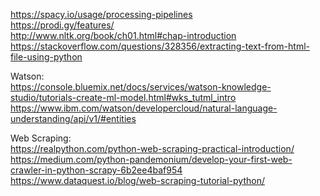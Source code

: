 https://spacy.io/usage/processing-pipelines  
https://prodi.gy/features/  
http://www.nltk.org/book/ch01.html#chap-introduction  
https://stackoverflow.com/questions/328356/extracting-text-from-html-file-using-python  

Watson:  
https://console.bluemix.net/docs/services/watson-knowledge-studio/tutorials-create-ml-model.html#wks_tutml_intro  
https://www.ibm.com/watson/developercloud/natural-language-understanding/api/v1/#entities  

Web Scraping:  
https://realpython.com/python-web-scraping-practical-introduction/  
https://medium.com/python-pandemonium/develop-your-first-web-crawler-in-python-scrapy-6b2ee4baf954  
https://www.dataquest.io/blog/web-scraping-tutorial-python/  